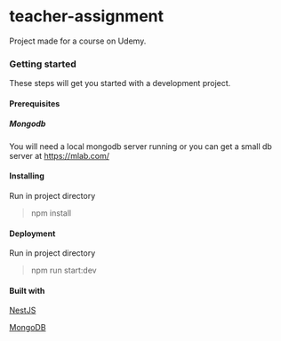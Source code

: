# teacher-assignment

Project made for a course on Udemy.

### Getting started

These steps will get you started with a development project.

#### Prerequisites

##### Mongodb

You will need a local mongodb server running or you can get a small db server at https://mlab.com/

#### Installing

Run in project directory
> npm install

#### Deployment

Run in project directory
> npm run start:dev

#### Built with

[NestJS](https://nestjs.com/)

[MongoDB](https://www.mongodb.com/)
